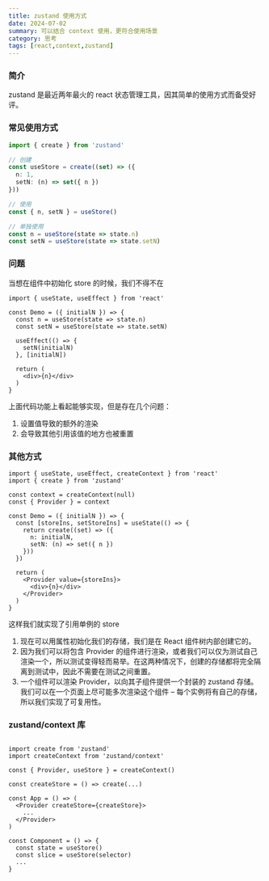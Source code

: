 ```yaml
---
title: zustand 使用方式
date: 2024-07-02
summary: 可以结合 context 使用，更符合使用场景 
category: 思考
tags: [react,context,zustand]
---
```


### 简介
zustand 是最近两年最火的 react 状态管理工具，因其简单的使用方式而备受好评。


### 常见使用方式

```ts
import { create } from 'zustand'

// 创建
const useStore = create((set) => ({
  n: 1,
  setN: (n) => set({ n })
}))

// 使用
const { n, setN } = useStore()

// 单独使用
const n = useStore(state => state.n)
const setN = useStore(state => state.setN)
```

### 问题

当想在组件中初始化 store 的时候，我们不得不在

```tsx
import { useState, useEffect } from 'react'

const Demo = ({ initialN }) => {
  const n = useStore(state => state.n)
  const setN = useStore(state => state.setN)

  useEffect(() => {
    setN(initialN)
  }, [initialN])

  return (
    <div>{n}</div>
  )
}
```

上面代码功能上看起能够实现，但是存在几个问题：

1. 设置值导致的额外的渲染
2. 会导致其他引用该值的地方也被重置


### 其他方式

```tsx
import { useState, useEffect, createContext } from 'react'
import { create } from 'zustand'

const context = createContext(null)
const { Provider } = context

const Demo = ({ initialN }) => {
  const [storeIns, setStoreIns] = useState(() => {
    return create((set) => ({
      n: initialN,
      setN: (n) => set({ n })
    }))
  })

  return (
    <Provider value={storeIns}>
      <div>{n}</div>
    </Provider>
  )
}

```

这样我们就实现了引用单例的 store

1. 现在可以用属性初始化我们的存储，我们是在 React 组件树内部创建它的。
2. 因为我们可以将包含 Provider 的组件进行渲染，或者我们可以仅为测试自己渲染一个，所以测试变得轻而易举。在这两种情况下，创建的存储都将完全隔离到测试中，因此不需要在测试之间重置。
3. 一个组件可以渲染 Provider，以向其子组件提供一个封装的 zustand 存储。我们可以在一个页面上尽可能多次渲染这个组件 – 每个实例将有自己的存储，所以我们实现了可复用性。


### zustand/context 库

```tsx

import create from 'zustand'
import createContext from 'zustand/context'

const { Provider, useStore } = createContext()

const createStore = () => create(...)

const App = () => (
  <Provider createStore={createStore}>
    ...
  </Provider>
)

const Component = () => {
  const state = useStore()
  const slice = useStore(selector)
  ...
}
```
